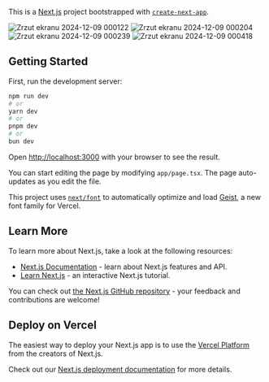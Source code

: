 This is a [Next.js](https://nextjs.org) project bootstrapped with [`create-next-app`](https://nextjs.org/docs/app/api-reference/cli/create-next-app).

![Zrzut ekranu 2024-12-09 000122](https://github.com/user-attachments/assets/98783567-04d9-4fd0-b3ef-a077f4907e10)
![Zrzut ekranu 2024-12-09 000204](https://github.com/user-attachments/assets/c4be1790-0a5a-4a94-b76a-e9ec7c75ea56)
![Zrzut ekranu 2024-12-09 000239](https://github.com/user-attachments/assets/427c5b44-c13a-4484-b627-bca0d7a84929)
![Zrzut ekranu 2024-12-09 000418](https://github.com/user-attachments/assets/16c4959f-7252-4e86-8f1d-61bb26433854)


 
## Getting Started

First, run the development server:

```bash
npm run dev
# or
yarn dev
# or
pnpm dev
# or
bun dev
```

Open [http://localhost:3000](http://localhost:3000) with your browser to see the result.

You can start editing the page by modifying `app/page.tsx`. The page auto-updates as you edit the file.

This project uses [`next/font`](https://nextjs.org/docs/app/building-your-application/optimizing/fonts) to automatically optimize and load [Geist](https://vercel.com/font), a new font family for Vercel.

## Learn More

To learn more about Next.js, take a look at the following resources:

- [Next.js Documentation](https://nextjs.org/docs) - learn about Next.js features and API.
- [Learn Next.js](https://nextjs.org/learn) - an interactive Next.js tutorial.

You can check out [the Next.js GitHub repository](https://github.com/vercel/next.js) - your feedback and contributions are welcome!

## Deploy on Vercel

The easiest way to deploy your Next.js app is to use the [Vercel Platform](https://vercel.com/new?utm_medium=default-template&filter=next.js&utm_source=create-next-app&utm_campaign=create-next-app-readme) from the creators of Next.js.

Check out our [Next.js deployment documentation](https://nextjs.org/docs/app/building-your-application/deploying) for more details.
